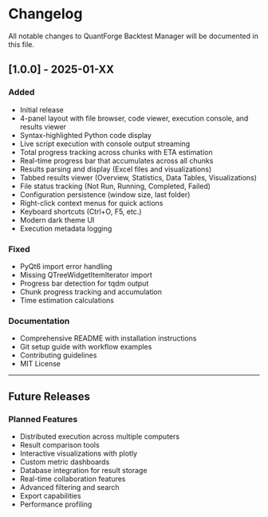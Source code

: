 # Changelog

All notable changes to QuantForge Backtest Manager will be documented in this file.

## [1.0.0] - 2025-01-XX

### Added
- Initial release
- 4-panel layout with file browser, code viewer, execution console, and results viewer
- Syntax-highlighted Python code display
- Live script execution with console output streaming
- Total progress tracking across chunks with ETA estimation
- Real-time progress bar that accumulates across all chunks
- Results parsing and display (Excel files and visualizations)
- Tabbed results viewer (Overview, Statistics, Data Tables, Visualizations)
- File status tracking (Not Run, Running, Completed, Failed)
- Configuration persistence (window size, last folder)
- Right-click context menus for quick actions
- Keyboard shortcuts (Ctrl+O, F5, etc.)
- Modern dark theme UI
- Execution metadata logging

### Fixed
- PyQt6 import error handling
- Missing QTreeWidgetItemIterator import
- Progress bar detection for tqdm output
- Chunk progress tracking and accumulation
- Time estimation calculations

### Documentation
- Comprehensive README with installation instructions
- Git setup guide with workflow examples
- Contributing guidelines
- MIT License

---

## Future Releases

### Planned Features
- Distributed execution across multiple computers
- Result comparison tools
- Interactive visualizations with plotly
- Custom metric dashboards
- Database integration for result storage
- Real-time collaboration features
- Advanced filtering and search
- Export capabilities
- Performance profiling

